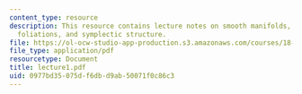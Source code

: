 ```yaml
---
content_type: resource
description: This resource contains lecture notes on smooth manifolds, geometry of
  foliations, and symplectic structure.
file: https://ol-ocw-studio-app-production.s3.amazonaws.com/courses/18-969-topics-in-geometry-dirac-geometry-fall-2006/0977bd35075df6dbd9ab50071f0c86c3_lecture1.pdf
file_type: application/pdf
resourcetype: Document
title: lecture1.pdf
uid: 0977bd35-075d-f6db-d9ab-50071f0c86c3
---
```

